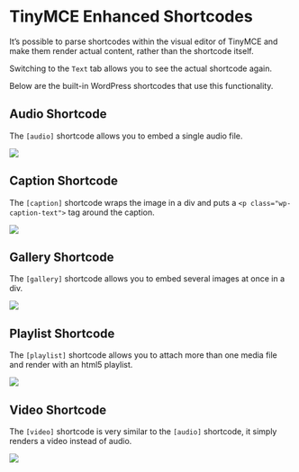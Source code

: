# TinyMCE Enhanced Shortcodes

It’s possible to parse shortcodes within the visual editor of TinyMCE and make them render actual content, rather than the shortcode itself.

Switching to the `Text` tab allows you to see the actual shortcode again.

Below are the built-in WordPress shortcodes that use this functionality.

## Audio Shortcode

The `[audio]` shortcode allows you to embed a single audio file.

![](https://developer.wordpress.org/files/2014/09/shortcodes-tinymce-enhanced-shortcodes-01.png)

## Caption Shortcode

The `[caption]` shortcode wraps the image in a div and puts a `<p class="wp-caption-text">` tag around the caption.

![](https://developer.wordpress.org/files/2014/09/shortcodes-tinymce-enhanced-shortcodes-02.png)

## Gallery Shortcode

The `[gallery]` shortcode allows you to embed several images at once in a div.

![](https://developer.wordpress.org/files/2014/09/shortcodes-tinymce-enhanced-shortcodes-03.png)

## Playlist Shortcode

The `[playlist]` shortcode allows you to attach more than one media file and render with an html5 playlist.

![](https://developer.wordpress.org/files/2014/09/shortcodes-tinymce-enhanced-shortcodes-04.png)

## Video Shortcode

The `[video]` shortcode is very similar to the `[audio]` shortcode, it simply renders a video instead of audio.

![](https://developer.wordpress.org/files/2014/09/shortcodes-tinymce-enhanced-shortcodes-05.png)